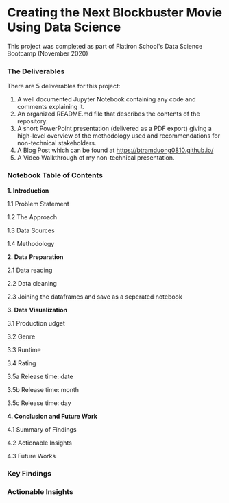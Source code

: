 # Creating the Next Blockbuster Movie Using Data Science
This project was completed as part of Flatiron School's Data Science Bootcamp (November 2020)

### The Deliverables
There are 5 deliverables for this project:

1. A well documented Jupyter Notebook containing any code and comments explaining it.
2. An organized README.md file that describes the contents of the repository.
3. A short PowerPoint presentation (delivered as a PDF export) giving a high-level overview of the methodology used and recommendations for non-technical stakeholders.
4. A Blog Post which can be found at https://btramduong0810.github.io/
5. A Video Walkthrough of my non-technical presentation.

### **Notebook Table of Contents**

**1.  Introduction**

1.1  Problem Statement

1.2  The Approach

1.3  Data Sources

1.4  Methodology

**2.  Data Preparation**

2.1  Data reading

2.2  Data cleaning

2.3  Joining the dataframes and save as a seperated notebook

**3.  Data Visualization**

3.1  Production udget

3.2  Genre

3.3  Runtime

3.4 Rating

3.5a  Release time: date

3.5b  Release time: month

3.5c  Release time: day

**4.  Conclusion and Future Work**

4.1  Summary of Findings

4.2  Actionable Insights

4.3  Future Works

### Key Findings

### Actionable Insights
